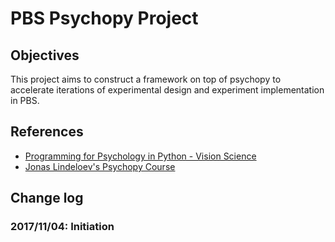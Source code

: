 # PBS Psychopy Project

## Objectives

This project aims to construct a framework on top of psychopy to accelerate iterations of experimental design and experiment implementation in PBS.

## References

- [Programming for Psychology in Python - Vision Science](http://www.djmannion.net/psych_programming/vision/)
- [Jonas Lindeloev's Psychopy Course](https://github.com/lindeloev/psychopy-course)

## Change log

### 2017/11/04: Initiation
